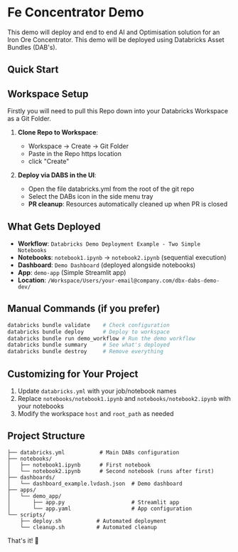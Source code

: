 # Fe Concentrator Demo

This demo will deploy and end to end AI and Optimisation solution for an Iron Ore Concentrator. This demo will be deployed using Databricks Asset Bundles (DAB's). 

## Quick Start

## Workspace Setup

Firstly you will need to pull this Repo down into your Databricks Workspace as a Git Folder. 

1. **Clone Repo to Workspace**:
   - Workspace → Create → Git Folder
   - Paste in the Repo https location
   - click "Create"

2. **Deploy via DABS in the UI**:
   - Open the file databricks.yml from the root of the git repo
   - Select the DABs icon in the side menu tray
   - **PR cleanup**: Resources automatically cleaned up when PR is closed

## What Gets Deployed

- **Workflow**: `Databricks Demo Deployment Example - Two Simple Notebooks` 
- **Notebooks**: `notebook1.ipynb` → `notebook2.ipynb` (sequential execution)
- **Dashboard**: `Demo Dashboard` (deployed alongside notebooks)
- **App**: `demo-app` (Simple Streamlit app)
- **Location**: `/Workspace/Users/your-email@company.com/dbx-dabs-demo-dev/`

## Manual Commands (if you prefer)

```bash
databricks bundle validate    # Check configuration
databricks bundle deploy      # Deploy to workspace
databricks bundle run demo_workflow # Run the demo workflow
databricks bundle summary     # See what's deployed
databricks bundle destroy     # Remove everything
```

## Customizing for Your Project

1. Update `databricks.yml` with your job/notebook names
2. Replace `notebooks/notebook1.ipynb` and `notebooks/notebook2.ipynb` with your notebooks
3. Modify the workspace `host` and `root_path` as needed

## Project Structure

```
├── databricks.yml           # Main DABs configuration
├── notebooks/
│   ├── notebook1.ipynb      # First notebook
│   └── notebook2.ipynb      # Second notebook (runs after first)
├── dashboards/
│   └── dashboard_example.lvdash.json  # Demo dashboard
├── apps/
│   └── demo_app/
│       ├── app.py                     # Streamlit app
│       └── app.yaml                   # App configuration
└── scripts/
    ├── deploy.sh           # Automated deployment
    └── cleanup.sh          # Automated cleanup
```

That's it! 🚀 
